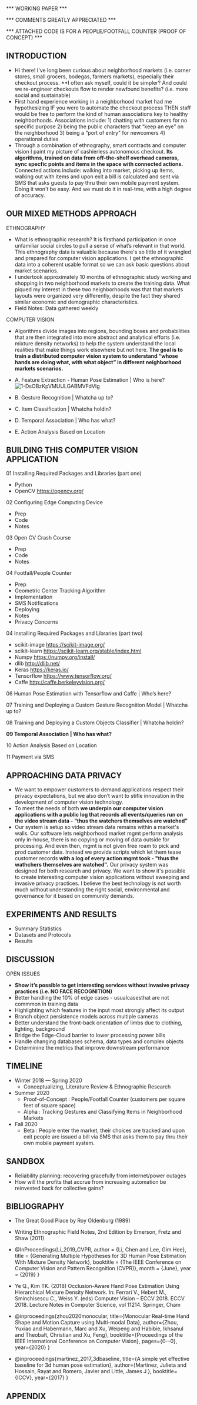*** WORKING PAPER ***

*** COMMENTS GREATLY APPRECIATED *** 

*** ATTACHED CODE IS FOR A PEOPLE/FOOTFALL COUNTER (PROOF OF CONCEPT) *** 

## INTRODUCTION
+ Hi there! I've long been curious about neighborhood markets (i.e. corner stores, small grocers, bodegas, farmers markets), especially their checkout process. **I often ask myself, could it be simpler?  And could we re-engineer checkouts flow to render newfound benefits? (i.e. more social and sustainable)
+ First hand experience working in a neighborhood market had me hypothesizing IF you were to automate the checkout process THEN staff would be free to perform the kind of human associations key to healthy neighborhoods.  Associations include: 1) chatting with customers for no specific purpose 2) being the public characters that “keep an eye” on the neighborhood 3) being a “port of entry" for newcomers 4) operational duties 
+ Through a combination of ethnography, smart contracts and computer vision I paint my picture of cashierless autonomous checkout.  **Its algorithms, trained on data from off-the-shelf overhead cameras, sync specfic points and items in the space with connected actions.**  Connected actions include:  walking into market, picking up items, walking out with items and upon exit a bill is calculated and sent via SMS that asks guests to pay thru their own mobile payment system.  Doing it won't be easy.  And we must do it in real-tme, with a high degree of accuracy.

## OUR MIXED METHODS APPROACH
ETHNOGRAPHY
+ What is ethnographic research? It is firsthand participation in once unfamiliar social circles to pull a sense of what’s relevant in that world.  This ethnography data is valuable because there's so little of it wrangled and prepared for computer vision applications.  I get the ethnographic data into a coherent usable format so we can ask basic questions about market scenarios.  
+ I undertook approximately 10 months of ethnographic study working and shopping in two neighborhood markets to create the training data.  What piqued my interest in these two neighborhoods was that that markets layouts were organized very differently, despite the fact they shared similar economic and demographic characteristics.
+ Field Notes:  Data gathered weekly

COMPUTER VISION
+ Algorithms divide images into regions, bounding boxes and probabilities that are then integrated into more abstract and analytical efforts (i.e. mixture density networks) to help the system understand the local realities that make things work elsewhere but not here.  **The goal is to train a distributed computer vision system to understand “whose hands are doing what, with what object” in different neighborhood markets scenarios.**

+ A. Feature Extraction - Human Pose Estimation | Who is here? ![1-DsOBzKpVMUULGABMVFdVIg](https://user-images.githubusercontent.com/40745550/82762582-6febd280-9dc7-11ea-90ea-0671e1bf3744.jpeg)
+ B. Gesture Recognition | Whatcha up to? 
+ C. Item Classification | Whatcha holdin? 
+ D. Temporal Association | Who has what? 
+ E. Action Analysis Based on Location 

## BUILDING THIS COMPUTER VISION APPLICATION
01 Installing Required Packages and Libraries (part one)
+ Python
+ OpenCV https://opencv.org/

02 Configuring Edge Computing Device
+ Prep
+ Code
+ Notes

03 Open CV Crash Course
+ Prep
+ Code
+ Notes

04 Footfall/People Counter
+ Prep
+ Geometric Center Tracking Algorithm
+ Implementation
+ SMS Notifications
+ Deploying
+ Notes
+ Privacy Concerns

04 Installing Required Packages and Libraries (part two)
+ scikit-image https://scikit-image.org/
+ scikit-learn https://scikit-learn.org/stable/index.html
+ Numpy https://numpy.org/install/
+ dlib http://dlib.net/
+ Keras https://keras.io/
+ Tensorflow https://www.tensorflow.org/
+ Caffe http://caffe.berkeleyvision.org/

06 Human Pose Estimation with Tensorflow and Caffe | Who’s here? 

07 Training and Deploying a Custom Gesture Recognition Model | Whatcha up to?

08 Training and Deploying a Custom Objects Classifier | Whatcha holdin?

**09 Temporal Association | Who has what?**

10 Action Analysis Based on Location

11 Payment via SMS

## APPROACHING DATA PRIVACY
* We want to empower customers to demand applications respect their privacy expectations, but we also don’t want to stifle innovation in the development of computer vision technology.
* To meet the needs of both **we underpin our computer vision applications with a public log that records all events/queries run on the video stream data - “thus the watchers themselves are watched”** 
* Our system is setup so video stream data remains within a market's walls. Our software lets neighborhood market mgmt perform analysis only in-house, there is no copying or moving of data outside for processing. And even then, mgmt is not given free roam to pick and prod customer data. Instead we provide scripts which let them tease customer records **with a log of every action mgmt took - "thus the wathchers themselves are watched".**  Our privacy system was designed for both research and privacy.  We want to show it's possible to create interesting computer vision applications without sweeping and invasive privacy practices.   I believe the best technology is not worth much without understanding the right social, environmental and governance for it based on community demands.

## EXPERIMENTS AND RESULTS
+ Summary Statistics
+ Datasets and Protocols
+ Results

## DISCUSSION
OPEN ISSUES
+ **Show it’s possible to get interesting services without invasive privacy practices (i.e. NO FACE RECOGNITION)**
+ Better handling the 10% of edge cases - usualcasesthat are not commmon in training data
+ Highlighting which features in the input most strongly affect its output
+ Branch object persistence models across multiple cameras
+ Better understand the front-back orientation of limbs due to clothing, lighting, background
+ Bridge the Edge-Cloud barrier to lower processing power bills 
+ Handle changing databases schema, data types and complex objects
+ Determinine the metrics that improve downstream performance

## TIMELINE
+ Winter 2018 — Spring 2020 
    + Conceptualizing, Literature Review & Ethnographic Research 
+ Summer 2020 
    + Proof-of-Concept :  People/Footfall Counter (customers per square feet of square space)
    + Alpha :  Tracking Gestures and Classifying Items in Neighborhood Markets 
+ Fall 2020 
    + Beta :  People enter the market, their choices are tracked and upon exit people are issued a bill via SMS that asks them to pay thru their own mobile payment system.

## SANDBOX
+ Reliability planning: recovering gracefully from internet/power outages
+ How will the profits that accrue from increasing automation be reinvested back for collective gains?

## BIBLIOGRAPHY
+ The Great Good Place by Roy Oldenburg (1989)
+ Writing Ethnographic Field Notes, 2nd Edition by Emerson, Fretz and Shaw (2011)

+ @InProceedings{Li_2019_CVPR, author = {Li, Chen and Lee, Gim Hee}, title = {Generating Multiple Hypotheses for 3D Human Pose Estimation With Mixture Density Network}, booktitle = {The IEEE Conference on Computer Vision and Pattern Recognition (CVPR)}, month = {June}, year = {2019} } 
+ Ye Q., Kim TK. (2018) Occlusion-Aware Hand Pose Estimation Using Hierarchical Mixture Density Network. In: Ferrari V., Hebert M., Sminchisescu C., Weiss Y. (eds) Computer Vision – ECCV 2018. ECCV 2018. Lecture Notes in Computer Science, vol 11214. Springer, Cham
+ @inproceedings{zhou2020monocular, title={Monocular Real-time Hand Shape and Motion Capture using Multi-modal Data}, author={Zhou, Yuxiao and Habermann, Marc and Xu, Weipeng and Habibie, Ikhsanul and Theobalt, Christian and Xu, Feng}, booktitle={Proceedings of the IEEE International Conference on Computer Vision}, pages={0--0}, year={2020} } 
+ @inproceedings{martinez_2017_3dbaseline,
  title={A simple yet effective baseline for 3d human pose estimation},
  author={Martinez, Julieta and Hossain, Rayat and Romero, Javier and Little, James J.},
  booktitle={ICCV},
  year={2017}
}

## APPENDIX
